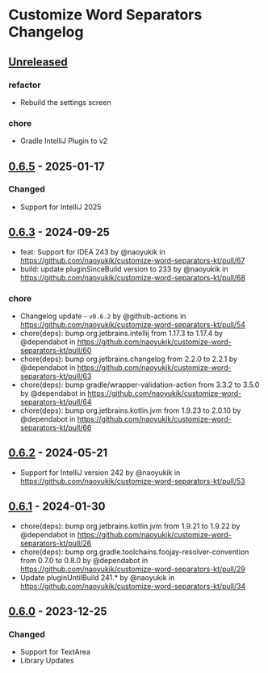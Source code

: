 <!-- Keep a Changelog guide -> https://keepachangelog.com -->

# Customize Word Separators Changelog

## [Unreleased]

### refactor

- Rebuild the settings screen 

### chore

- Gradle IntelliJ Plugin to v2


## [0.6.5] - 2025-01-17

### Changed

- Support for IntelliJ 2025

## [0.6.3] - 2024-09-25

- feat: Support for IDEA 243 by @naoyukik in https://github.com/naoyukik/customize-word-separators-kt/pull/67
- build: update pluginSinceBuild version to 233 by @naoyukik in https://github.com/naoyukik/customize-word-separators-kt/pull/68

### chore

- Changelog update - `v0.6.2` by @github-actions in https://github.com/naoyukik/customize-word-separators-kt/pull/54
- chore(deps): bump org.jetbrains.intellij from 1.17.3 to 1.17.4 by @dependabot in https://github.com/naoyukik/customize-word-separators-kt/pull/60
- chore(deps): bump org.jetbrains.changelog from 2.2.0 to 2.2.1 by @dependabot in https://github.com/naoyukik/customize-word-separators-kt/pull/63
- chore(deps): bump gradle/wrapper-validation-action from 3.3.2 to 3.5.0 by @dependabot in https://github.com/naoyukik/customize-word-separators-kt/pull/64
- chore(deps): bump org.jetbrains.kotlin.jvm from 1.9.23 to 2.0.10 by @dependabot in https://github.com/naoyukik/customize-word-separators-kt/pull/66

## [0.6.2] - 2024-05-21

- Support for IntelliJ version 242 by @naoyukik in https://github.com/naoyukik/customize-word-separators-kt/pull/53

## [0.6.1] - 2024-01-30

- chore(deps): bump org.jetbrains.kotlin.jvm from 1.9.21 to 1.9.22 by @dependabot in https://github.com/naoyukik/customize-word-separators-kt/pull/26
- chore(deps): bump org.gradle.toolchains.foojay-resolver-convention from 0.7.0 to 0.8.0 by @dependabot in https://github.com/naoyukik/customize-word-separators-kt/pull/29
- Update pluginUntilBuild 241.* by @naoyukik in https://github.com/naoyukik/customize-word-separators-kt/pull/34

## [0.6.0] - 2023-12-25

### Changed

- Support for TextArea
- Library Updates

[Unreleased]: https://github.com/naoyukik/customize-word-separators-kt/compare/v0.6.5...HEAD
[0.6.5]: https://github.com/naoyukik/customize-word-separators-kt/compare/v0.6.3...v0.6.5
[0.6.3]: https://github.com/naoyukik/customize-word-separators-kt/compare/v0.6.2...v0.6.3
[0.6.2]: https://github.com/naoyukik/customize-word-separators-kt/compare/v0.6.1...v0.6.2
[0.6.1]: https://github.com/naoyukik/customize-word-separators-kt/compare/v0.6.0...v0.6.1
[0.6.0]: https://github.com/naoyukik/customize-word-separators-kt/commits/v0.6.0
[0.5.5]: https://github.com/naoyukik/customize-word-separators-kt/commits/v0.5.5
[0.5.0]: https://github.com/naoyukik/customize-word-separators-kt/commits/v0.5.0
[0.4.6]: https://github.com/naoyukik/customize-word-separators-kt/commits/v0.4.6
[0.4.5]: https://github.com/naoyukik/customize-word-separators-kt/commits/v0.4.5
[0.4.4]: https://github.com/naoyukik/customize-word-separators-kt/commits/v0.4.4
[0.4.3]: https://github.com/naoyukik/customize-word-separators-kt/commits/v0.4.3
[0.4.2]: https://github.com/naoyukik/customize-word-separators-kt/commits/v0.4.2
